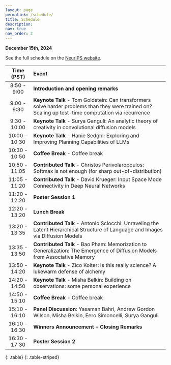 ```yaml
---
layout: page
permalink: /schedule/
title: Schedule
description:
nav: true
nav_order: 2
---
```

**December 15th, 2024**

<!-- Submit questions for our panelists <a href="https://forms.gle/Caxz8EuCzp7mX9Y77">here</a>. -->

See the full schedule on the <a href="https://neurips.cc/virtual/2024/workshop/84741">NeurIPS website</a>.


| **Time (PST)** | **Event** |
| :------:   | :------- |
| 8:50 - 9:00 | **Introduction and opening remarks** |
| 9:00 - 9:30 | **Keynote Talk** - Tom Goldstein: Can transformers solve harder problems than they were trained on? Scaling up test-time computation via recurrence |
| 9:30 - 10:00 | **Keynote Talk** - Surya Ganguli: An analytic theory of creativity in convolutional diffusion models |
| 10:00 - 10:30 | **Keynote Talk** - Hanie Sedghi: Exploring and Improving Planning Capabilities of LLMs |
| 10:30 - 10:50 | **Coffee Break** - Coffee break |
| 10:50 - 11:05 | **Contributed Talk** - Christos Perivolaropoulos: Softmax is not enough (for sharp out-of-distribution) |
| 11:05 - 11:20 | **Contributed Talk** - David Krueger: Input Space Mode Connectivity in Deep Neural Networks |
| 11:20 - 12:20 | **Poster Session 1** |
| 12:20 - 13:20 | **Lunch Break** |
| 13:20 - 13:35 | **Contributed Talk** - Antonio Sclocchi: Unraveling the Latent Hierarchical Structure of Language and Images via Diffusion Models |
| 13:35 - 13:50 | **Contributed Talk** - Bao Pham: Memorization to Generalization: The Emergence of Diffusion Models from Associative Memory |
| 13:50 - 14:20 | **Keynote Talk** - Zico Kolter: Is this really science? A lukewarm defense of alchemy |
| 14:20 - 14:50 | **Keynote Talk** - Misha Belkin: Building on observations: some personal experience |
| 14:50 - 15:10 | **Coffee Break** - Coffee break |
| 15:10 - 16:10 | **Panel Discussion**: Yasaman Bahri, Andrew Gordon Wilson, Misha Belkin, Eero Simoncelli, Surya Ganguli |
| 16:10 - 16:30 | **Winners Announcement + Closing Remarks** |
| 16:30 - 17:30 | **Poster Session 2** |
{: .table}
{: .table-striped}

<br>
